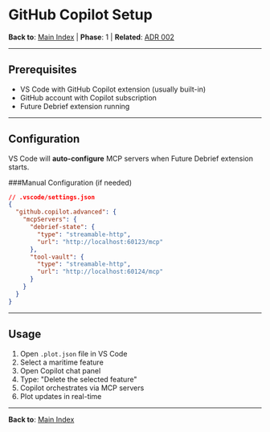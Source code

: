 # GitHub Copilot Setup

**Back to**: [Main Index](../README.md) | **Phase**: 1 | **Related**: [ADR 002](../decisions/002-github-copilot-phase1.md)

---

## Prerequisites

- VS Code with GitHub Copilot extension (usually built-in)
- GitHub account with Copilot subscription
- Future Debrief extension running

---

## Configuration

VS Code will **auto-configure** MCP servers when Future Debrief extension starts.

###Manual Configuration (if needed)

```json
// .vscode/settings.json
{
  "github.copilot.advanced": {
    "mcpServers": {
      "debrief-state": {
        "type": "streamable-http",
        "url": "http://localhost:60123/mcp"
      },
      "tool-vault": {
        "type": "streamable-http",
        "url": "http://localhost:60124/mcp"
      }
    }
  }
}
```

---

## Usage

1. Open `.plot.json` file in VS Code
2. Select a maritime feature
3. Open Copilot chat panel
4. Type: "Delete the selected feature"
5. Copilot orchestrates via MCP servers
6. Plot updates in real-time

---

**Back to**: [Main Index](../README.md)
